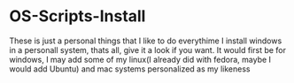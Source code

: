 # OS-Scripts-Install
These is just a personal things that I like to do everythime I install windows in a personall system, thats all, give it a look if you want.
It would first be for windows, I may add some of my linux(I already did with fedora, maybe I would add Ubuntu) and mac systems personalized as my likeness
